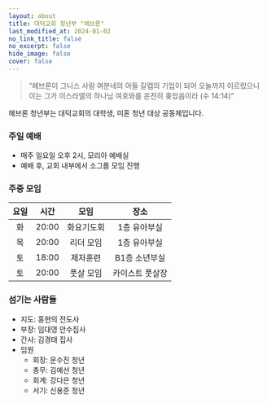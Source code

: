 ```yaml
---
layout: about
title: 대덕교회 청년부 "헤브론"
last_modified_at: 2024-01-02
no_link_title: false
no_excerpt: false
hide_image: false
cover: false
---
```


> “헤브론이 그니스 사람 여분네의 아들 갈렙의 기업이 되어 오늘까지 이르렀으니 이는 그가 이스라엘의 하나님 여호와를 온전히 좆았음이라 (수 14:14)”

헤브론 청년부는 대덕교회의 대학생, 미혼 청년 대상 공동체입니다.

### 주일 예배
- 매주 일요일 오후 2시, 모리아 예배실
- 예배 후, 교회 내부에서 소그룹 모임 진행

### 주중 모임

| 요일 | 시간 | 모임 | 장소 |
|:--:|:-----:|:------:|:-------:|
| 화 | 20:00 | 화요기도회 | 1층 유아부실 |
| 목 | 20:00 | 리더 모임 | 1층 유아부실 |
| 토 | 18:00 | 제자훈련 | B1층 소년부실 |
| 토 | 20:00 | 풋살 모임 | 카이스트 풋살장 |

### 섬기는 사람들
  - 지도: 홍현의 전도사
  - 부장: 임대영 안수집사
  - 간사: 김경태 집사
  - 임원
	- 회장: 문수진 청년
	- 총무: 김예선 청년
	- 회계: 강다은 청년
	- 서기: 신용준 청년
